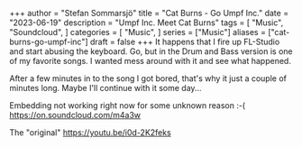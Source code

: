 +++
author = "Stefan Sommarsjö"
title = "Cat Burns - Go Umpf Inc."
date = "2023-06-19"
description = "Umpf Inc. Meet Cat Burns"
tags = [
    "Music",
	"Soundcloud",
]
categories = [
    "Music",
]
series = ["Music"]
aliases = ["cat-burns-go-umpf-inc"]
draft = false
+++
It happens that I fire up FL-Studio and start abusing the keyboard.
Go, but in the Drum and Bass version is one of my favorite songs. I wanted mess around with it and see what happened.

After a few minutes in to the song I got bored, that's why it just a couple of minutes long. Maybe I'll continue with it some day...
<!--more-->
Embedding not working right now for some unknown reason :-(
https://on.soundcloud.com/m4a3w

The "original" https://youtu.be/i0d-2K2feks









